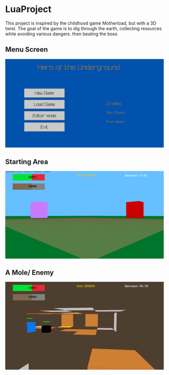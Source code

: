 # LuaProject 

This project is inspired by the childhood game Motherload, but with a 3D twist. The goal of the game is to dig through the earth, collecting resources while avoiding various dangers. then beating the boss  

## Menu Screen
![Alt Text](https://github.com/fortiks/LuaGameWithAlex/blob/master/luaScreen.png)

## Starting Area 
![Alt Text](https://github.com/fortiks/LuaGameWithAlex/blob/master/LuaGame1.png)

## A Mole/ Enemy
![Alt Text](https://github.com/fortiks/LuaGameWithAlex/blob/master/LuaGame2.png)
